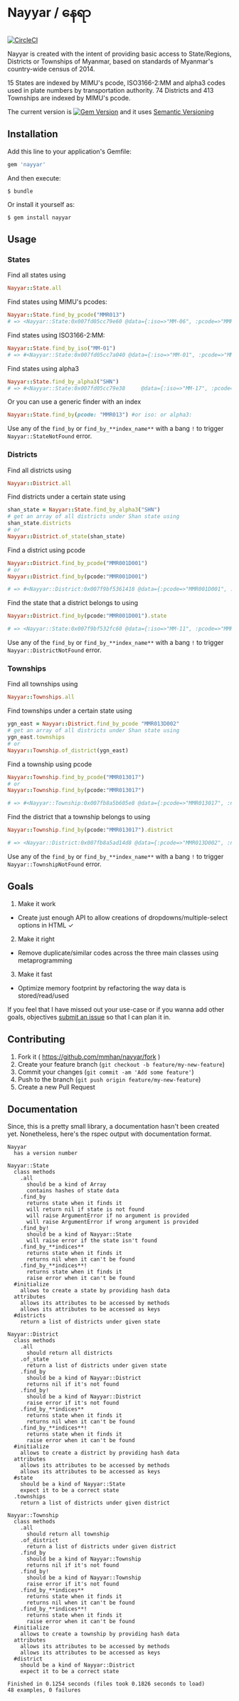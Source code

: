 # Nayyar / နေရာ
[![CircleCI](https://circleci.com/gh/mmhan/nayyar/tree/master.svg?style=svg)](https://circleci.com/gh/mmhan/nayyar/tree/master)

Nayyar is created with the intent of providing basic access to State/Regions, Districts or Townships of Myanmar, based on standards of Myanmar's country-wide census of 2014.

15 States are indexed by MIMU's pcode, ISO3166-2:MM and alpha3 codes used in plate numbers by transportation authority.
74 Districts and 413 Townships are indexed by MIMU's pcode.

The current version is [![Gem Version](https://badge.fury.io/rb/nayyar.svg)](http://badge.fury.io/rb/nayyar) and it uses [Semantic Versioning](http://semver.org/)

## Installation

Add this line to your application's Gemfile:

```ruby
gem 'nayyar'
```

And then execute:

    $ bundle

Or install it yourself as:

    $ gem install nayyar

## Usage

### States

Find all states using

```ruby
Nayyar::State.all
```

Find states using MIMU's pcodes:

```ruby
Nayyar::State.find_by_pcode("MMR013")
# => <Nayyar::State:0x007fd05cc79e60 @data={:iso=>"MM-06", :pcode=>"MMR013", :alpha3=>"YGN", :name=>"Yangon"}>
```

Find states using ISO3166-2:MM:

```ruby
Nayyar::State.find_by_iso("MM-01")
# => #<Nayyar::State:0x007fd05cc7a040 @data={:iso=>"MM-01", :pcode=>"MMR005", :alpha3=>"SGG", :name=>"Sagaing"}>
```


Find states using alpha3

```ruby
Nayyar::State.find_by_alpha3("SHN")
# => #<Nayyar::State:0x007fd05cc79e38     @data={:iso=>"MM-17", :pcode=>"MMR222", :alpha3=>"SHN", :name=>"Shan"}>
```

Or you can use a generic finder with an index

```ruby
Nayyar::State.find_by(pcode: "MMR013") #or iso: or alpha3:
```

Use any of the `find_by` or `find_by_**index_name**` with a bang `!` to trigger `Nayyar::StateNotFound` error.

### Districts

Find all districts using

```ruby
Nayyar::District.all
```

Find districts under a certain state using

```ruby
shan_state = Nayyar::State.find_by_alpha3("SHN")
# get an array of all districts under Shan state using
shan_state.districts
# or
Nayyar::District.of_state(shan_state)
```

Find a district using pcode

```ruby
Nayyar::District.find_by_pcode("MMR001D001")
# or
Nayyar::District.find_by(pcode:"MMR001D001")

# => #<Nayyar::District:0x007f9bf5361418 @data={:pcode=>"MMR001D001", :name=>"Myitkyina", :state=>"MMR001"}>
```

Find the state that a district belongs to using

```ruby
Nayyar::District.find_by(pcode:"MMR001D001").state

# => <Nayyar::State:0x007f9bf532fc60 @data={:iso=>"MM-11", :pcode=>"MMR001", :alpha3=>"KCN", :name=>"Kachin"}>
```

Use any of the `find_by` or `find_by_**index_name**` with a bang `!` to trigger `Nayyar::DistrictNotFound` error.

### Townships

Find all townships using

```ruby
Nayyar::Townships.all
```

Find townships under a certain state using

```ruby
ygn_east = Nayyar::District.find_by_pcode "MMR013D002"
# get an array of all districts under Shan state using
ygn_east.townships
# or
Nayyar::Township.of_district(ygn_east)
```

Find a township using pcode

```ruby
Nayyar::Township.find_by_pcode("MMR013017")
# or
Nayyar::Township.find_by(pcode:"MMR013017")

# => #<Nayyar::Township:0x007fb8a5b605e8 @data={:pcode=>"MMR013017", :name=>"Botahtaung", :district=>"MMR013D002"}>
```

Find the district that a township belongs to using

```ruby
Nayyar::Township.find_by(pcode:"MMR013017").district

# => <Nayyar::District:0x007fb8a5ad14d8 @data={:pcode=>"MMR013D002", :name=>"Yangon (East)", :state=>"MMR013"}>
```

Use any of the `find_by` or `find_by_**index_name**` with a bang `!` to trigger `Nayyar::TownshipNotFound` error.
<!--
## Development

After checking out the repo, run `bin/setup` to install dependencies. Then, run `bin/console` for an interactive prompt that will allow you to experiment.

To install this gem onto your local machine, run `bundle exec rake install`. To release a new version, update the version number in `version.rb`, and then run `bundle exec rake release` to create a git tag for the version, push git commits and tags, and push the `.gem` file to [rubygems.org](https://rubygems.org).
-->

## Goals
1. Make it work
  - Create just enough API to allow creations of dropdowns/multiple-select options in HTML ✓
2. Make it right
  - Remove duplicate/similar codes across the three main classes using metaprogramming
3. Make it fast
  - Optimize memory footprint by refactoring the way data is stored/read/used

If you feel that I have missed out your use-case or if you wanna add other goals, objectives [submit an issue](https://github.com/mmhan/nayyar/issues/new) so that I can plan it in.

## Contributing

1. Fork it ( https://github.com/mmhan/nayyar/fork )
2. Create your feature branch (`git checkout -b feature/my-new-feature`)
3. Commit your changes (`git commit -am 'Add some feature'`)
4. Push to the branch (`git push origin feature/my-new-feature`)
5. Create a new Pull Request


## Documentation

Since, this is a pretty small library, a documentation hasn't been created yet. Nonetheless, here's the rspec output with documentation format.

```
Nayyar
  has a version number

Nayyar::State
  class methods
    .all
      should be a kind of Array
      contains hashes of state data
    .find_by
      returns state when it finds it
      will return nil if state is not found
      will raise ArgumentError if no argument is provided
      will raise ArgumentError if wrong argument is provided
    .find_by!
      should be a kind of Nayyar::State
      will raise error if the state isn't found
    .find_by_**indices**
      returns state when it finds it
      returns nil when it can't be found
    .find_by_**indices**!
      returns state when it finds it
      raise error when it can't be found
  #initialize
    allows to create a state by providing hash data
  attributes
    allows its attributes to be accessed by methods
    allows its attributes to be accessed as keys
  #districts
    return a list of districts under given state

Nayyar::District
  class methods
    .all
      should return all districts
    .of_state
      return a list of districts under given state
    .find_by
      should be a kind of Nayyar::District
      returns nil if it's not found
    .find_by!
      should be a kind of Nayyar::District
      raise error if it's not found
    .find_by_**indices**
      returns state when it finds it
      returns nil when it can't be found
    .find_by_**indices**!
      returns state when it finds it
      raise error when it can't be found
  #initialize
    allows to create a district by providing hash data
  attributes
    allows its attributes to be accessed by methods
    allows its attributes to be accessed as keys
  #state
    should be a kind of Nayyar::State
    expect it to be a correct state
  .townships
    return a list of districts under given district

Nayyar::Township
  class methods
    .all
      should return all township
    .of_district
      return a list of districts under given district
    .find_by
      should be a kind of Nayyar::Township
      returns nil if it's not found
    .find_by!
      should be a kind of Nayyar::Township
      raise error if it's not found
    .find_by_**indices**
      returns state when it finds it
      returns nil when it can't be found
    .find_by_**indices**!
      returns state when it finds it
      raise error when it can't be found
  #initialize
    allows to create a township by providing hash data
  attributes
    allows its attributes to be accessed by methods
    allows its attributes to be accessed as keys
  #district
    should be a kind of Nayyar::District
    expect it to be a correct state

Finished in 0.1254 seconds (files took 0.1826 seconds to load)
48 examples, 0 failures
```